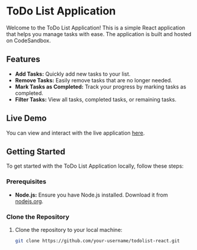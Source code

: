 # ToDo List Application

Welcome to the ToDo List Application! This is a simple React application that helps you manage tasks with ease. The application is built and hosted on CodeSandbox.

## Features

- **Add Tasks:** Quickly add new tasks to your list.
- **Remove Tasks:** Easily remove tasks that are no longer needed.
- **Mark Tasks as Completed:** Track your progress by marking tasks as completed.
- **Filter Tasks:** View all tasks, completed tasks, or remaining tasks.

## Live Demo

You can view and interact with the live application [here](https://codesandbox.io/s/your-codesandbox-url).

## Getting Started

To get started with the ToDo List Application locally, follow these steps:

### Prerequisites

- **Node.js:** Ensure you have Node.js installed. Download it from [nodejs.org](https://nodejs.org/).

### Clone the Repository

1. Clone the repository to your local machine:

   ```bash
   git clone https://github.com/your-username/todolist-react.git

